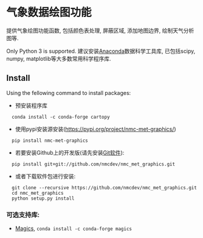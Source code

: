# 气象数据绘图功能

提供气象绘图功能函数, 包括颜色表处理, 屏蔽区域, 添加地图边界, 绘制天气分析图等.

Only Python 3 is supported.
建议安装[Anaconda](https://www.anaconda.com/products/individual)数据科学工具库,
已包括scipy, numpy, matplotlib等大多数常用科学程序库.

## Install

Using the fellowing command to install packages:

* 预安装程序库
```
  conda install -c conda-forge cartopy
```

* 使用pypi安装源安装(https://pypi.org/project/nmc-met-graphics/)
```
  pip install nmc-met-graphics
```

* 若要安装Github上的开发版(请先安装[Git软件](https://git-scm.com/)):
```
  pip install git+git://github.com/nmcdev/nmc_met_graphics.git
```

* 或者下载软件包进行安装:
```
  git clone --recursive https://github.com/nmcdev/nmc_met_graphics.git
  cd nmc_met_graphics
  python setup.py install
```

### 可选支持库:

* [Magics](https://anaconda.org/conda-forge/magics), `conda install -c conda-forge magics`

